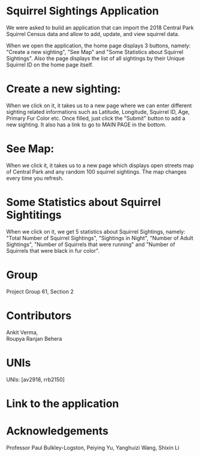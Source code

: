 # Squirrel Sightings Application

We were asked to build an application that can import the 2018 Central Park Squirrel Census data and allow to add, update, and view squirrel data.

When we open the application, the home page displays 3 buttons, namely: "Create a new sighting", "See Map" and "Some Statistics about Squirrel Sightings". Also the page displays the list of all sightings by their Unique Squirrel ID on the home page itself.

# Create a new sighting: 
When we click on it, it takes us to a new page where we can enter different sighting related informations such as Latitude, Longitude, Squirrel ID, Age, Primary Fur Color etc. Once filled, just click the "Submit" button to add a new sighting. It also has a link to go to MAIN PAGE in the bottom.

# See Map:
When we click it, it takes us to a new page which displays open streets map of Central Park and any random 100 squirrel sightings. The map changes every time you refresh.

# Some Statistics about Squirrel Sightitings

When we click on it, we get 5 statistics about Squirrel Sightings, namely: "Total Number of Squirrel Sightings", "Sightings in Night", "Number of Adult Sightings", "Number of Squirrels that were running" and "Number of Squirrels that were black in fur color".



# Group

Project Group 61,
Section 2

# Contributors

Ankit Verma,  
Roupya Ranjan Behera

# UNIs

UNIs: [av2918, rrb2150]

# Link to the application

# Acknowledgements

Professor Paul Bulkley-Logston, 
Peiying Yu, 
Yanghuizi Wang, 
Shixin Li
